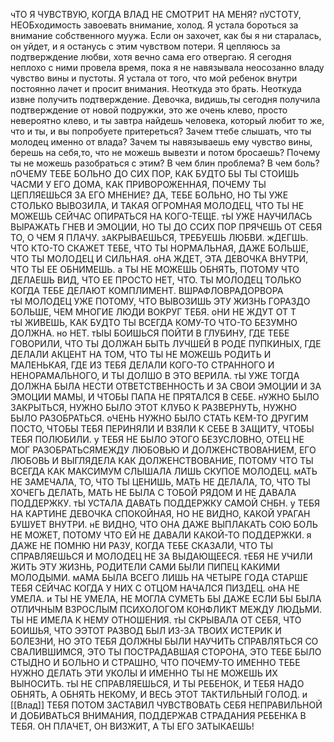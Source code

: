 чТО Я ЧУВСТВУЮ, КОГДА ВЛАД НЕ СМОТРИТ НА МЕНЯ? пУСТОТУ, НЕОБходимость завоевать внимание, холод.
Я устала бороться за внимание собственного муужа. Если он захочет, как бы я ни старалась, он уйдет, и я останусь с этим чувством потери. Я цепляюсь за подтверждение любви, хотя вечно сама его отвергаю. Я сегодня неплохо с ними провела время, пока я не навязывала неосозанно владу чувство вины и пустоты.
Я устала от того, что мой ребенок внутри  постоянно лачет и просит внимания. Неоткуда это брать. Неоткуда извне получить подтверждение. Девочка, видишь,ты сегодня получила подтверждение от новой подружки, это же очень клево, просто невероятно клево, и ты завтра найдешь человека, который любит то же, что и ты, и вы попробуете притереться? Зачем ттебе слышать, что ты молодец именно от влада? Зачем ты навязываешь ему чувство вины, берешь на себя,то, что не можешь вывезти и потом бросаешь? Почему ты не можешь  разобраться с этим? В чем блин проблема? В  чем боль? 
пОЧЕМУ ТЕБЕ БОЛЬНО ДО СИХ ПОР, КАК БУДТО БЫ ТЫ СТОИШЬ ЧАСМИ У ЕГО ДОМА, КАК ПРИВОРОЖЕННАЯ, ПОЧЕМУ ТЫ ЦЕПЛЯЕШЬСЯ ЗА ЕГО МНЕНИЕ?
ДА, ТЕБЕ БОЛЬНО, НО ТЫ УЖЕ СТОЛЬКО ВЫВОЗИЛА, И ТАКАЯ ОГРОМНАЯ МОЛОДЕЦ, ЧТО ТЫ НЕ МОЖЕШЬ СЕЙЧАС ОПИРАТЬСЯ НА КОГО-ТЕЩЕ. тЫ УЖЕ НАУЧИЛАСЬ ВЫРАЖАТЬ  ГНЕВ И ЭМОЦИИ, НО ТЫ ДО ССИХ ПОР ПРЯЧЕШЬ ОТ СЕБЯ ТО, О ЧЕМ Я ПЛАЧУ.  зАКРЫВАЕШЬСЯ, ТРЕБУЕШЬ ЛЮБВИ. жДЕГШЬ. ЧТО КТО-ТО СКАЖЕТ ТЕБЕ, ЧТО ТЫ НОРМАЛЬНАЯ, ДАЖЕ БОЛЬШЕ, ЧТО ТЫ МОЛОДЕЦ И СИЛЬНАЯ. оНА ЖДЕТ, ЭТА ДЕВОЧКА ВНУТРИ, ЧТО ТЫ ЕЕ ОБНИМЕШЬ. а ТЫ НЕ МОЖЕШЬ ОБНЯТЬ, ПОТОМУ ЧТО ДЕЛАЕШЬ ВИД, ЧТО ЕЕ ПРОСТО НЕТ, ЧТО. ТЫ МОЛОДЕЦ ТОЛЬКО КОГДА ТЕБЕ ДЕЛАЮТ КОМПЛИМЕНТ. ВШРАФЛОВРАДОРВОРА  
тЫ МОЛОДЕЦ УЖЕ ПОТОМУ, ЧТО ВЫВОЗИШЬ ЭТУ ЖИЗНЬ  ГОРАЗДО БОЛЬШЕ, ЧЕМ МНОГИЕ ЛЮДИ ВОКРУГ ТЕБЯ. оНИ НЕ ЖДУТ ОТ Т      
тЫ ЖИВЕШЬ, КАК БУДТО ТЫ ВСЕГДА КОМУ-ТО ЧТО-ТО БЕЗУМНО ДОЛЖНА. но НЕТ. тЫЫ БОИШЬСЯ ПОЙТИ В ГЛУБИНУ, ГДЕ ТЕБЕ ГОВОРИЛИ, ЧТО ТЫ ДОЛЖАН БЫТЬ ЛУЧШЕЙ В РОДЕ ПУПКИНЫХ, ГДЕ ДЕЛАЛИ АКЦЕНТ НА ТОМ, ЧТО ТЫ НЕ МОЖЕШЬ РОДИТЬ И МАЛЕНЬКАЯ, ГДЕ ИЗ ТЕБЯ ДЕЛАЛИ КОГО-ТО СТРАННОГО И НЕНОРАМАЛЬНОГО, И ТЫ ДОЛШО В ЭТО ВЕРИЛА. тЫ УЖЕ ТОГДА ДОЛЖНА БЫЛА НЕСТИ ОТВЕТСТВЕННОСТЬ И ЗА СВОИ ЭМОЦИИ И ЗА ЭМОЦИИ МАМЫ, И ЧТОБЫ ПАПА НЕ ПРЯТАЛСЯ В СЕБЕ. нУЖНО БЫЛО ЗАКРЫТЬСЯ, НУЖНО БЫЛО ЭТОТ КЛУБО К РАЗВЕРНУТЬ, НУЖНО БЫЛО РАЗОБРАТЬСЯ. оЧЕНЬ НУЖНО БЫЛО СТАТЬ КЕМ-ТО ДРУГИМ ПОСТО, ЧТОБЫ ТЕБЯ ПЕРИНЯЛИ И ВЗЯЛИ К СЕБЕ В ЗАЩИТУ, ЧТОБЫ ТЕБЯ ПОЛЮБИЛИ.
у ТЕБЯ НЕ БЫЛО ЭТОГО БЕЗУСЛОВНО, ОТЕЦ НЕ МОГ РАЗОБРАТЬСЯМЕЖДУ ЛЮБОВЬЮ И ДОЛЖЕНСТВОВАНИЕМ, ЕГО ЛЮБОВЬ И ВЫГЛЯДЕЛА КАК ДОЛЖЕНСТВОВАНИЕ, ПОТОМУ ЧТО ТЫ ВСЕГДА КАК МАКСИМУМ СЛЫШАЛА ЛИШЬ СКУПОЕ МОЛОДЕЦ. мАТЬ НЕ ЗАМЕЧАЛА, ТО, ЧТО ТЫ ЦЕНИШЬ, МАТЬ НЕ ДЕЛАЛА, ТО, ЧТО ТЫ ХОЧЕГЬ ДЕЛАТЬ, МАТЬ НЕ БЫЛА С ТОБОЙ РЯДОМ И НЕ ДАВАЛА ПОДДЕРЖКУ. тЫ УСТАЛА ДАВАТЬ ПОДДЕРЖКУ САМОЙ СНБН. у ТЕБЯ НА КАРТИНЕ ДЕВОЧКА СПОКОЙНАЯ, НО НЕ ВИДНО, КАКОЙ УРАГАН БУШУЕТ ВНУТРИ. нЕ ВИДНО, ЧТО ОНА ДАЖЕ ВЫПЛАКАТЬ СОЮ БОЛЬ  НЕ МОЖЕТ, ПОТОМУ ЧТО ЕЙ НЕ ДАВАЛИ КАКОЙ-ТО ПОДДЕРЖКИ. 
я ДАЖЕ НЕ ПОМНЮ НИ РАЗУ, КОГДА ТЕБЕ СКАЗАЛИ, ЧТО ТЫ СПРАВЛЯЕШЬСЯ И МОЛОДЕЦ НЕ ЗА ВЫДАЮЩЕЕСЯ. тЕБЯ НЕ УЧИЛИ ЖИТЬ ЭТУ ЖИЗНЬ, РОДИТЕЛИ САМИ БЫЛИ ПИПЕЦ КАКИМИ МОЛОДЫМИ. мАМА БЫЛА ВСЕГО ЛИШЬ НА  ЧЕТЫРЕ ГОДА СТАРШЕ ТЕБЯ СЕЙЧАС КОГДА У НИХ С ОТЦОМ НАЧАЛСЯ ПИЗДЕЦ. оНА НЕ УМЕЛА. и ТЫ НЕ УМЕЛА, НЕ МОГЛА СУМЕТЬ БЫ ДАЖЕ ЕСЛИ БЫ БЫЛА ОТЛИЧНЫМ ВЗРОСЛЫМ ПСИХОЛОГОМ КОНФЛИКТ МЕЖДУ ЛЮДЬМИ. ТЫ НЕ ИМЕЛА К НЕМУ ОТНОШЕНИЯ. тЫ СКРЫВАЛА ОТ СЕБЯ, ЧТО БОИШЬЯ, ЧТО ЭЭТОТ РАЗВОД БЫЛ ИЗ-ЗА ТВОИХ ИСТЕРИК И БОЛЕЗНИ, НО ЭТО ТЕБЯ ДОЛЖНЫ БЫЛИ НАУЧИТЬ СПРАВЛЯТЬСЯ СО СВАЛИВШИМСЯ, ЭТО ТЫ ПОСТРАДАВШАЯ СТОРОНА, ЭТО ТЕБЕ БЫЛО СТЫДНО И БОЛЬНО И СТРАШНО, ЧТО ПОЧЕМУ-ТО ИМЕННО ТЕБЕ НУЖНО ДЕЛАТЬ ЭТИ УКОЛЫ И ИМЕННО ТЫ НЕ МОЖЕШЬ ИХ ВЫНОСИТЬ. тЫ НЕ СПРАВЛЯЕШЬСЯ, И ТЫ РЕБЕНОК, И ТЕБЯ НАДО ОБНЯТЬ, А ОБНЯТЬ НЕКОМУ, И ВЕСЬ ЭТОТ ТАКТИЛЬНЫЙ ГОЛОД. и [[Влад]] ТЕБЯ ПОТОМ ЗАСТАВИЛ ЧУВСТВОВАТЬ СЕБЯ НЕПРАВИЛЬНОЙ И ДОБИВАТЬСЯ ВНИМАНИЯ, ПОДДЕРЖАВ СТРАДАНИЯ РЕБЕНКА В ТЕБЯ. ОН ПЛАЧЕТ, ОН ВИЗЖИТ, А ТЫ ЕГО ЗАТЫКАЕШЬ!    